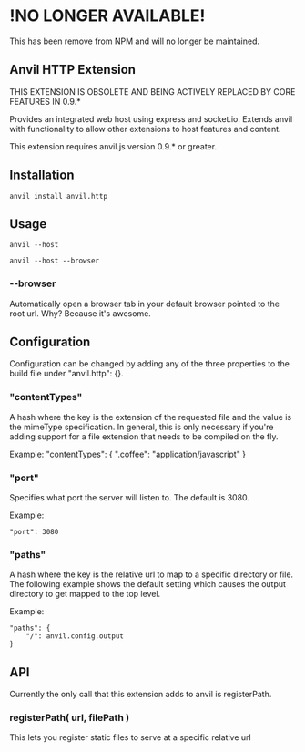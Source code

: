 # !NO LONGER AVAILABLE!
This has been remove from NPM and will no longer be maintained.

## Anvil HTTP Extension
THIS EXTENSION IS OBSOLETE AND BEING ACTIVELY REPLACED BY CORE FEATURES IN 0.9.*

Provides an integrated web host using express and socket.io. Extends anvil with functionality to allow other extensions to host features and content.

This extension requires anvil.js version 0.9.* or greater.

## Installation

	anvil install anvil.http

## Usage

	anvil --host

	anvil --host --browser

### --browser
Automatically open a browser tab in your default browser pointed to the root url. Why? Because it's awesome.

## Configuration
Configuration can be changed by adding any of the three properties to the build file under "anvil.http": {}.

### "contentTypes"
A hash where the key is the extension of the requested file and the value is the mimeType specification. In general, this is only necessary if you're adding support for a file extension that needs to be compiled on the fly. 

Example:
	"contentTypes": { 
		".coffee": "application/javascript"
	}

### "port"
Specifies what port the server will listen to. The default is 3080.

Example:

	"port": 3080
			
### "paths"
A hash where the key is the relative url to map to a specific directory or file. The following example shows the default setting which causes the output directory to get mapped to the top level.

Example:
			
	"paths": {
		"/": anvil.config.output
	}

## API
Currently the only call that this extension adds to anvil is registerPath.

### registerPath( url, filePath )
This lets you register static files to serve at a specific relative url